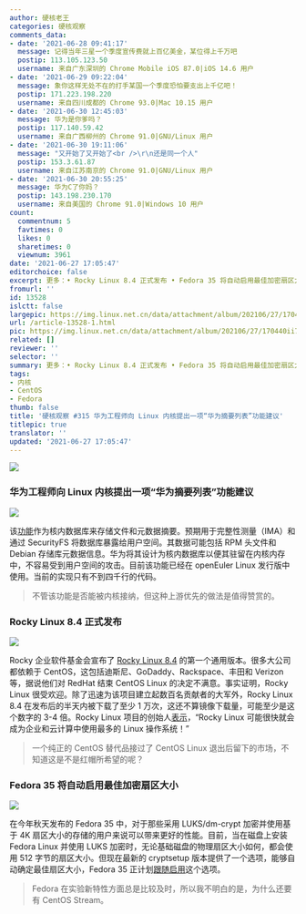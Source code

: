 ```yaml
---
author: 硬核老王
categories: 硬核观察
comments_data:
- date: '2021-06-28 09:41:17'
  message: 记得当年三星一个季度宣传费就上百亿美金，某位得上千万吧
  postip: 113.105.123.50
  username: 来自广东深圳的 Chrome Mobile iOS 87.0|iOS 14.6 用户
- date: '2021-06-29 09:22:04'
  message: 象你这样无处不在的打手某国一个季度恐怕要支出上千亿吧！
  postip: 171.223.198.220
  username: 来自四川成都的 Chrome 93.0|Mac 10.15 用户
- date: '2021-06-30 12:45:03'
  message: 华为是你爹吗？
  postip: 117.140.59.42
  username: 来自广西柳州的 Chrome 91.0|GNU/Linux 用户
- date: '2021-06-30 19:11:06'
  message: "又开始了又开始了<br />\r\n还是同一个人"
  postip: 153.3.61.87
  username: 来自江苏南京的 Chrome 91.0|GNU/Linux 用户
- date: '2021-06-30 20:55:25'
  message: 华为C了你妈？
  postip: 143.198.230.170
  username: 来自美国的 Chrome 91.0|Windows 10 用户
count:
  commentnum: 5
  favtimes: 0
  likes: 0
  sharetimes: 0
  viewnum: 3961
date: '2021-06-27 17:05:47'
editorchoice: false
excerpt: 更多：• Rocky Linux 8.4 正式发布 • Fedora 35 将自动启用最佳加密扇区大小
fromurl: ''
id: 13528
islctt: false
largepic: https://img.linux.net.cn/data/attachment/album/202106/27/170440ii7b0f10551fsace.jpg
url: /article-13528-1.html
pic: https://img.linux.net.cn/data/attachment/album/202106/27/170440ii7b0f10551fsace.jpg.thumb.jpg
related: []
reviewer: ''
selector: ''
summary: 更多：• Rocky Linux 8.4 正式发布 • Fedora 35 将自动启用最佳加密扇区大小
tags:
- 内核
- CentOS
- Fedora
thumb: false
title: '硬核观察 #315 华为工程师向 Linux 内核提出一项“华为摘要列表”功能建议'
titlepic: true
translator: ''
updated: '2021-06-27 17:05:47'
---
```


![](https://img.linux.net.cn/data/attachment/album/202106/27/170440ii7b0f10551fsace.jpg)


### 华为工程师向 Linux 内核提出一项“华为摘要列表”功能建议


![](https://img.linux.net.cn/data/attachment/album/202106/27/170450ucwqckhq9lyy0039.jpg)


该[功能](https://lore.kernel.org/lkml/20210625165614.2284243-1-roberto.sassu@huawei.com/)作为核内数据库来存储文件和元数据摘要。预期用于完整性测量（IMA）和通过 SecurityFS 将数据库暴露给用户空间。其数据可能包括 RPM 头文件和 Debian 存储库元数据信息。华为将其设计为核内数据库以便其驻留在内核内存中，不容易受到用户空间的攻击。目前该功能已经在 openEuler Linux 发行版中使用。当前的实现只有不到四千行的代码。



> 
> 不管该功能是否能被内核接纳，但这种上游优先的做法是值得赞赏的。
> 
> 
> 


### Rocky Linux 8.4 正式发布


![](https://img.linux.net.cn/data/attachment/album/202106/27/170506wowqio8r8kr8pr53.jpg)


Rocky 企业软件基金会宣布了 [Rocky Linux 8.4](https://rockylinux.org/download/) 的第一个通用版本。很多大公司都依赖于 CentOS，这包括迪斯尼、GoDaddy、Rackspace、丰田和 Verizon 等，据说他们对 RedHat 结束 CentOS Linux 的决定不满意。事实证明，Rocky Linux 很受欢迎。除了迅速为该项目建立起数百名贡献者的大军外，Rocky Linux 8.4 在发布后的半天内被下载了至少 1 万次，这还不算镜像下载量，可能至少是这个数字的 3-4 倍。Rocky Linux 项目的创始人[表示](https://www.zdnet.com/article/centos-replacement-rocky-linux-8-4-arrives-and-proves-instantly-popular/)，“Rocky Linux 可能很快就会成为企业和云计算中使用最多的 Linux 操作系统！”



> 
> 一个纯正的 CentOS 替代品接过了 CentOS Linux 退出后留下的市场，不知道这是不是红帽所希望的呢？
> 
> 
> 


### Fedora 35 将自动启用最佳加密扇区大小


![](https://img.linux.net.cn/data/attachment/album/202106/27/170530h1v51lq388jzjuj1.jpg)


在今年秋天发布的 Fedora 35 中，对于那些采用 LUKS/dm-crypt 加密并使用基于 4K 扇区大小的存储的用户来说可以带来更好的性能。目前，当在磁盘上安装 Fedora Linux 并使用 LUKS 加密时，无论基础磁盘的物理扇区大小如何，都会使用 512 字节的扇区大小。但现在最新的 cryptsetup 版本提供了一个选项，能够自动确定最佳扇区大小，Fedora 35 正计划[跟随启用](https://fedoraproject.org/wiki/Changes/LUKSEncryptionSectorSize)这个选项。



> 
> Fedora 在实验新特性方面总是比较及时，所以我不明白的是，为什么还要有 CentOS Stream。
> 
> 
>